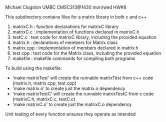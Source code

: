 Michael Clugston
UMBC CMSC313@1430 mon/wed
HW#8

This subdirectory contains files for a matrix library in both c and c++


1. matrixC.h : function declarations for matrixC library
2. matrixC.c : implementation of functions declared in matrixC.h
3. testC.c : test code for matrixC library, including the provided equation
4. matrix.h : declarations of members for Matrix class
5. matrix.cpp : implementation of members declared in matrix.h
6. test.cpp : test code for the Matrix class, including the provided equation
7. makefile : makefile commands for compiling both programs


To build using the makefile: 
- 'make matrixTest' will create the runnable matrixTest from c++ code (matrix.h, matrix.cpp, test.cpp)
- 'make matrix.o' to create just the matrix.o dependency
- 'make matrixTestC' will create the runnable matrixTestC from c code (matrixC.h, matrixC.c, testC.c)
- 'make matrixC.o' to create just the matrixC.o dependency


Unit testing of every function ensures they operate as intended

